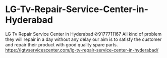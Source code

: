 # LG-Tv-Repair-Service-Center-in-Hyderabad
LG Tv Repair Service Center in Hyderabad ✆9177711167   All kind of problem they will repair in a day without any delay our aim is to satisfy the customer and repair their product with good quality spare parts. https://lgtvservicescenter.com/lg-tv-repair-service-center-in-hyderabad/
